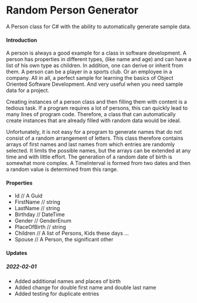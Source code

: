 # Random Person Generator
A Person class for C# with the ability to automatically generate sample data.

#### Introduction

A person is always a good example for a class in software development. A person has properties in different types, (like name and age) and can have a list of his own type as children. 
In addition, one can derive or inherit from them. A person can be a player in a sports club. Or an employee in a company.
All in all, a perfect sample for learning the basics of Object Oriented Software Development.
And very useful when you need sample data for a project.

Creating instances of a person class and then filling them with content is a tedious task. 
If a program requires a lot of persons, this can quickly lead to many lines of program code. 
Therefore, a class that can automatically create instances that are already filled with random data would be ideal.

Unfortunately, it is not easy for a program to generate names that do not consist of a random arrangement of letters. 
This class therefore contains arrays of first names and last names from which entries are randomly selected. 
It limits the possible names, but the arrays can be extended at any time and with little effort.
The generation of a random date of birth is somewhat more complex. 
A TimeInterval is formed from two dates and then a random value is determined from this range.

#### Properties

* Id // A Guid
* FirstName // string
* LastName // string
* Birthday // DateTime
* Gender // GenderEnum 
* PlaceOfBirth // string
* Children // A list of Persons, Kids these days ...
* Spouse // A Person, the significant other 

#### Updates

##### 2022-02-01
* Added additional names and places of birth
* Added change for double first name and double last name
* Added testing for duplicate entries

